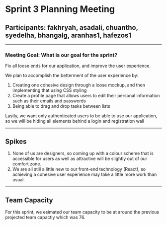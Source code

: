 # Sprint 3 Planning Meeting

 ## Participants: fakhryah, asadali, chuantho, syedelha, bhangalg, aranhas1, hafezos1

---------------------------------

 ### Meeting Goal: What is our goal for the sprint?

Fix all loose ends for our application, and improve the user experience.

We plan to accomplish the betterment of the user experience by:

1. Creating one cohesive design through a loose mockup, and then implementing that using CSS styling
2. Create a profile page that allows users to edit their personal information such as their emails and passwords
3. Being able to drag and drop tasks between lists

Lastly, we  want only authenticated users to be able to use our application, so we will be hiding all elements behind a login and registration wall

---------------------------------

## Spikes

1. None of us are designers, so coming up with a colour scheme that is accessible for users as well as attractive will be slightly out of our comfort zone.
2. We are all still a little new to our front-end technology (React), so achieving a cohesive user experience may take a little more work than usual.

---------------------------------

## Team Capacity

For this sprint, we esimated our team capacity to be at around the previous projected team capactiy which was 76.